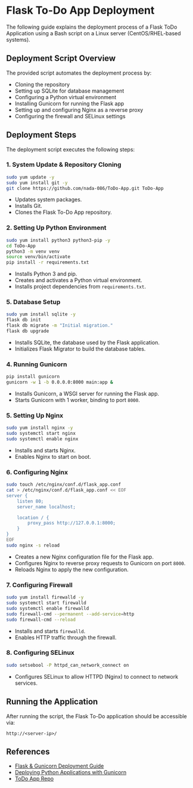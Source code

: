 # Flask To-Do App Deployment

The following guide explains the deployment process of a Flask ToDo Application using a Bash script on a Linux server (CentOS/RHEL-based systems).

## Deployment Script Overview
The provided script automates the deployment process by:
- Cloning the repository
- Setting up SQLite for database management
- Configuring a Python virtual environment
- Installing Gunicorn for running the Flask app
- Setting up and configuring Nginx as a reverse proxy
- Configuring the firewall and SELinux settings

## Deployment Steps
The deployment script executes the following steps:

### 1. System Update & Repository Cloning
```bash
sudo yum update -y
sudo yum install git -y
git clone https://github.com/nada-086/ToDo-App.git ToDo-App
```
- Updates system packages.
- Installs Git.
- Clones the Flask To-Do App repository.

### 2. Setting Up Python Environment
```bash
sudo yum install python3 python3-pip -y
cd ToDo-App
python3 -m venv venv
source venv/bin/activate
pip install -r requirements.txt
```
- Installs Python 3 and pip.
- Creates and activates a Python virtual environment.
- Installs project dependencies from `requirements.txt`.

### 5. Database Setup
```bash
sudo yum install sqlite -y
flask db init
flask db migrate -m "Initial migration."
flask db upgrade
```
- Installs SQLite, the database used by the Flask application.
- Initializes Flask Migrator to build the database tables.

### 4. Running Gunicorn
```bash
pip install gunicorn
gunicorn -w 1 -b 0.0.0.0:8000 main:app &
```
- Installs Gunicorn, a WSGI server for running the Flask app.
- Starts Gunicorn with 1 worker, binding to port `8000`.

### 5. Setting Up Nginx
```bash
sudo yum install nginx -y
sudo systemctl start nginx
sudo systemctl enable nginx
```
- Installs and starts Nginx.
- Enables Nginx to start on boot.

### 6. Configuring Nginx
```bash
sudo touch /etc/nginx/conf.d/flask_app.conf
cat > /etc/nginx/conf.d/flask_app.conf << EOF
server {
    listen 80;
    server_name localhost;

    location / {
        proxy_pass http://127.0.0.1:8000;
    }
}
EOF
sudo nginx -s reload
```
- Creates a new Nginx configuration file for the Flask app.
- Configures Nginx to reverse proxy requests to Gunicorn on port `8000`.
- Reloads Nginx to apply the new configuration.

### 7. Configuring Firewall
```bash
sudo yum install firewalld -y
sudo systemctl start firewalld
sudo systemctl enable firewalld
sudo firewall-cmd --permanent --add-service=http
sudo firewall-cmd --reload
```
- Installs and starts `firewalld`.
- Enables HTTP traffic through the firewall.

### 8. Configuring SELinux
```bash
sudo setsebool -P httpd_can_network_connect on
```
- Configures SELinux to allow HTTPD (Nginx) to connect to network services.

## Running the Application
After running the script, the Flask To-Do application should be accessible via:
```
http://<server-ip>/
```

## References
- [Flask & Gunicorn Deployment Guide](https://www.linode.com/docs/guides/flask-and-gunicorn-on-ubuntu/)
- [Deploying Python Applications with Gunicorn](https://www.geeksforgeeks.org/deploying-python-applications-with-gunicorn/)
- [ToDo App Repo](https://github.com/nada-086/ToDo-App.git)
